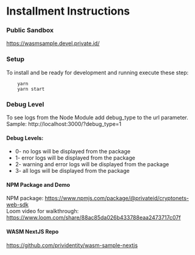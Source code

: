 # Installment Instructions 

### Public Sandbox
https://wasmsample.devel.private.id/

### Setup

To install and be ready for development and running execute these step:

```bsh
    yarn
    yarn start
```

### Debug Level

To see logs from the Node Module add debug_type to the url parameter.
<br/> Sample: http://localhost:3000/?debug_type=1

#### Debug Levels: 
- 0- no logs will be displayed from the package
- 1- error logs will be displayed from the package
- 2- warning and error logs will be displayed from the package
- 3- all logs will be displayed from the package

#### NPM Package and Demo
NPM package: https://www.npmjs.com/package/@privateid/cryptonets-web-sdk<br>
Loom video for walkthrough: https://www.loom.com/share/88ac85da026b433788eaa2473717c07f

#### WASM NextJS Repo
https://github.com/prividentity/wasm-sample-nextjs
